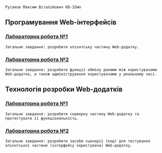 
```no-highlight
Русаков Максим Віталійович КВ-32мп
```

## Програмування Web-інтерфейсів
### [Лабораторна робота №1](https://docs.google.com/document/d/14FSxpQtMq5hUW5vxHD3U7weEcXK_QJFZrVObvY1f4Hc/edit?usp=sharing)
```no-highlight
Загальне завдання: розробити клієнтську частину Web-додатку.
```
### [Лабораторна робота №2](https://docs.google.com/document/d/1Z1mjkVgwebJozuWtnxBQ3Zf5vgV4BNUHAAMh0qyO-YM/edit?usp=sharing)
```no-highlight
Загальне завдання: розробити функції обміну даними між користувачами Web-додатка, а також адміністрування користувачами у реальному часі.
```

## Технологія розробки Web-додатків
### [Лабораторна робота №1](https://docs.google.com/document/d/1N25q3liVX6cQUvmT55CsT9VstG_y1zNADFZdeJYlqHw/edit?usp=sharing)
```no-highlight
Загальне завдання: розробити серверну частину Web-додатку та протестувати її функціональність.
```
### [Лабораторна робота №2](https://docs.google.com/document/d/17CyyEme-iNFvFiFUxF1-5-uirug1fgjYoj6HdWIR-do/edit?usp=sharing)
```no-highlight
Загальне завдання: розробити засоби сценарії (код) для тестування клієнтської частини (інтерфейсу користувача) Web-додатку.
```

